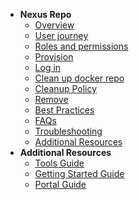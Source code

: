 - **Nexus Repo**
  - [Overview](nexus-repository/nexus-repo-overview)
  - [User journey](nexus-repository/nexus-repo-user-journey)
  - [Roles and permissions](nexus-repository/nexus-repo-roles-and-permissions)
  - [Provision](nexus-repository/nexus-repo-provision)
  - [Log in](nexus-repository/nexus-repo-log-in)
  - [Clean up docker repo](nexus-repository/nexus-repo-clean-up-docker-repo)  
  - [Cleanup Policy](nexus-repository/nexus-repo-clean-up-policy)
  - [Remove](nexus-repository/nexus-repo-remove)
  - [Best Practices](nexus-repository/nexus-repo-best-practices)
  - [FAQs](nexus-repository/nexus-repo-faqs) 
  - [Troubleshooting](nexus-repository/nexus-repo-troubleshooting)
  - [Additional Resources](nexus-repository/nexus-repo-additional-resources)
- **Additional Resources**
  - [Tools Guide](https://docs.developer.tech.gov.sg/docs/ship-hats-tools-guide/#/tools-overview)
  - [Getting Started Guide](https://docs.developer.tech.gov.sg/docs/ship-hats-getting-started-guide/#/)
  - [Portal Guide](https://docs.developer.tech.gov.sg/docs/ship-hats-portal-guide/#/ship-hats-portal-overview)